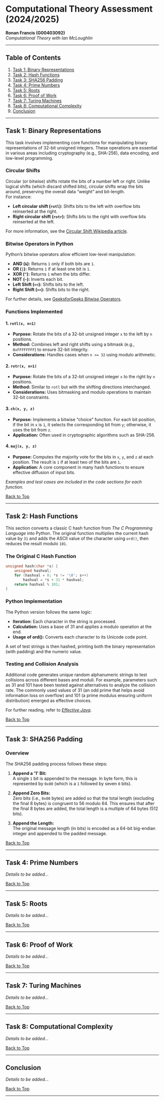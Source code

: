 # Computational Theory Assessment (2024/2025)

**Ronan Francis (G00403092)**  
*Computational Theory with Ian McLoughlin*

---

## Table of Contents

1. [Task 1: Binary Representations](#task-1-binary-representations)
2. [Task 2: Hash Functions](#task-2-hash-functions)
3. [Task 3: SHA256 Padding](#task-3-sha256-padding)
4. [Task 4: Prime Numbers](#task-4-prime-numbers)
5. [Task 5: Roots](#task-5-roots)
6. [Task 6: Proof of Work](#task-6-proof-of-work)
7. [Task 7: Turing Machines](#task-7-turing-machines)
8. [Task 8: Computational Complexity](#task-8-computational-complexity)
9. [Conclusion](#conclusion)

---

## Task 1: Binary Representations

This task involves implementing core functions for manipulating binary representations of 32-bit unsigned integers. These operations are essential in various areas including cryptography (e.g., SHA-256), data encoding, and low-level programming.

### Circular Shifts

Circular (or bitwise) shifts rotate the bits of a number left or right. Unlike logical shifts (which discard shifted bits), circular shifts wrap the bits around, preserving the overall data “weight” and bit-length.  
For instance:
- **Left circular shift (`rotl`):** Shifts bits to the left with overflow bits reinserted at the right.
- **Right circular shift (`rotr`):** Shifts bits to the right with overflow bits reinserted at the left.

For more information, see the [Circular Shift Wikipedia article](https://en.wikipedia.org/wiki/Circular_shift).

### Bitwise Operators in Python

Python’s bitwise operators allow efficient low-level manipulation:
- **AND (`&`):** Returns `1` only if both bits are `1`.
- **OR (`|`):** Returns `1` if at least one bit is `1`.
- **XOR (`^`):** Returns `1` when the bits differ.
- **NOT (`~`):** Inverts each bit.
- **Left Shift (`<<`):** Shifts bits to the left.
- **Right Shift (`>>`):** Shifts bits to the right.

For further details, see [GeeksforGeeks Bitwise Operators](https://www.geeksforgeeks.org/python-bitwise-operators/).

### Functions Implemented

#### 1. `rotl(x, n=1)`
- **Purpose:** Rotate the bits of a 32-bit unsigned integer `x` to the left by `n` positions.
- **Method:** Combines left and right shifts using a bitmask (e.g., `0xFFFFFFFF`) to ensure 32-bit integrity.  
- **Considerations:** Handles cases when `n >= 32` using modulo arithmetic.

#### 2. `rotr(x, n=1)`
- **Purpose:** Rotate the bits of a 32-bit unsigned integer `x` to the right by `n` positions.
- **Method:** Similar to `rotl` but with the shifting directions interchanged.
- **Considerations:** Uses bitmasking and modulo operations to maintain 32-bit constraints.

#### 3. `ch(x, y, z)`
- **Purpose:** Implements a bitwise “choice” function. For each bit position, if the bit in `x` is `1`, it selects the corresponding bit from `y`; otherwise, it uses the bit from `z`.
- **Application:** Often used in cryptographic algorithms such as SHA-256.

#### 4. `maj(x, y, z)`
- **Purpose:** Computes the majority vote for the bits in `x`, `y`, and `z` at each position. The result is `1` if at least two of the bits are `1`.
- **Application:** A core component in many hash functions to ensure effective diffusion of input bits.

*Examples and test cases are included in the code sections for each function.*

[Back to Top](#table-of-contents)

---

## Task 2: Hash Functions

This section converts a classic C hash function from *The C Programming Language* into Python. The original function multiplies the current hash value by `31` and adds the ASCII value of the character using `ord()`, then reduces the result modulo `101`.

### The Original C Hash Function

```c
unsigned hash(char *s) {
    unsigned hashval;
    for (hashval = 0; *s != '\0'; s++)
        hashval = *s + 31 * hashval;
    return hashval % 101;
}
```

### Python Implementation
The Python version follows the same logic:
- **Iteration:** Each character in the string is processed.
- **Calculation:** Uses a base of 31 and applies a modulo operation at the end.
- **Usage of ord():** Converts each character to its Unicode code point.

A set of test strings is then hashed, printing both the binary representation (with padding) and the numeric value.

### Testing and Collision Analysis
Additional code generates unique random alphanumeric strings to test collisions across different bases and moduli. For example, parameters such as 31 and 101 have been tested against alternatives to analyze the collision rate. The commonly used values of 31 (an odd prime that helps avoid information loss on overflow) and 101 (a prime modulus ensuring uniform distribution) emerged as effective choices.

For further reading, refer to [*Effective Java*](https://ia800308.us.archive.org/16/items/java_20230528/Joshua%20Bloch%20-%20Effective%20Java%20%283rd%29%20-%202018.pdf).


[Back to Top](#table-of-contents)

---

## Task 3: SHA256 Padding
### Overview

The SHA256 padding process follows these steps:
1. **Append a '1' Bit:**  
   A single `1` bit is appended to the message. In byte form, this is represented by `0x80` (which is a `1` followed by seven `0` bits).

2. **Append Zero Bits:**  
   Zero bits (i.e., `0x00` bytes) are added so that the total length (excluding the final 8 bytes) is congruent to 56 modulo 64. This ensures that after the final 8 bytes are added, the total length is a multiple of 64 bytes (512 bits).

3. **Append the Length:**  
   The original message length (in bits) is encoded as a 64-bit big-endian integer and appended to the padded message.

[Back to Top](#table-of-contents)

---

## Task 4: Prime Numbers
*Details to be added...*


[Back to Top](#table-of-contents)

---

## Task 5: Roots
*Details to be added...*


[Back to Top](#table-of-contents)

---

## Task 6: Proof of Work
*Details to be added...*


[Back to Top](#table-of-contents)

---

## Task 7: Turing Machines
*Details to be added...*


[Back to Top](#table-of-contents)

---

## Task 8: Computational Complexity
*Details to be added...*


[Back to Top](#table-of-contents)

---

## Conclusion
*Details to be added...*


[Back to Top](#table-of-contents)

---
